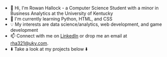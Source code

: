 - 👋 Hi, I'm Rowan Hallock - a Computer Science Student with a minor in Business Analytics at the University of Kentucky
- 🌱 I'm currently learning Python, HTML, and CSS
- 💡 My interests are data science/analytics, web development, and game development
- 📫 Connect with me on [LinkedIn](www.linkedin.com/in/rowan-hallock-243b90291) or drop me an email at [rha321@uky.com](mailto:rha321@uky.com).
- ⬇️ Take a look at my projects below ⬇️
